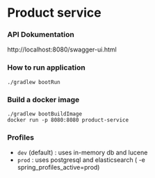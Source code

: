 # Product service

### API Dokumentation
http://localhost:8080/swagger-ui.html

### How to run application
```
./gradlew bootRun 
```

### Build a docker image
```
./gradlew bootBuildImage
docker run -p 8080:8080 product-service
```

### Profiles
* `dev` (default) : uses in-memory db and lucene  
* `prod` : uses postgresql and elasticsearch ( -e spring_profiles_active=prod)
